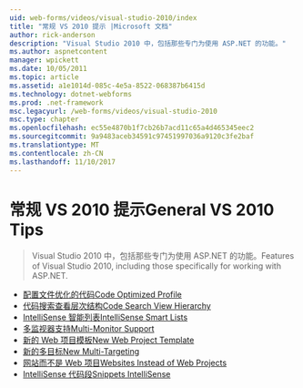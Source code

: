 ```yaml
---
uid: web-forms/videos/visual-studio-2010/index
title: "常规 VS 2010 提示 |Microsoft 文档"
author: rick-anderson
description: "Visual Studio 2010 中，包括那些专门为使用 ASP.NET 的功能。"
ms.author: aspnetcontent
manager: wpickett
ms.date: 10/05/2011
ms.topic: article
ms.assetid: a1e1014d-085c-4e5a-8522-068387b6415d
ms.technology: dotnet-webforms
ms.prod: .net-framework
msc.legacyurl: /web-forms/videos/visual-studio-2010
msc.type: chapter
ms.openlocfilehash: ec55e4870b1f7cb26b7acd11c65a4d465345eec2
ms.sourcegitcommit: 9a9483aceb34591c97451997036a9120c3fe2baf
ms.translationtype: MT
ms.contentlocale: zh-CN
ms.lasthandoff: 11/10/2017
---
```

<a name="general-vs-2010-tips"></a><span data-ttu-id="0b41f-103">常规 VS 2010 提示</span><span class="sxs-lookup"><span data-stu-id="0b41f-103">General VS 2010 Tips</span></span>
====================
> <span data-ttu-id="0b41f-104">Visual Studio 2010 中，包括那些专门为使用 ASP.NET 的功能。</span><span class="sxs-lookup"><span data-stu-id="0b41f-104">Features of Visual Studio 2010, including those specifically for working with ASP.NET.</span></span>


- [<span data-ttu-id="0b41f-105">配置文件优化的代码</span><span class="sxs-lookup"><span data-stu-id="0b41f-105">Code Optimized Profile</span></span>](visual-studio-2010-quick-hit-code-optimized-profile.md)
- [<span data-ttu-id="0b41f-106">代码搜索查看层次结构</span><span class="sxs-lookup"><span data-stu-id="0b41f-106">Code Search View Hierarchy</span></span>](visual-studio-2010-quick-hit-code-search-view-hierarchy.md)
- [<span data-ttu-id="0b41f-107">IntelliSense 智能列表</span><span class="sxs-lookup"><span data-stu-id="0b41f-107">IntelliSense Smart Lists</span></span>](visual-studio-2010-quick-hit-intellisense-smart-lists.md)
- [<span data-ttu-id="0b41f-108">多监视器支持</span><span class="sxs-lookup"><span data-stu-id="0b41f-108">Multi-Monitor Support</span></span>](visual-studio-2010-quick-hit-multi-monitor-support.md)
- [<span data-ttu-id="0b41f-109">新的 Web 项目模板</span><span class="sxs-lookup"><span data-stu-id="0b41f-109">New Web Project Template</span></span>](visual-studio-2010-quick-hit-new-web-project-template.md)
- [<span data-ttu-id="0b41f-110">新的多目标</span><span class="sxs-lookup"><span data-stu-id="0b41f-110">New Multi-Targeting</span></span>](visual-studio-2010-quick-hit-new-multi-targeting.md)
- [<span data-ttu-id="0b41f-111">网站而不是 Web 项目</span><span class="sxs-lookup"><span data-stu-id="0b41f-111">Websites Instead of Web Projects</span></span>](visual-studio-2010-quick-hit-websites-instead-of-web-projects.md)
- [<span data-ttu-id="0b41f-112">IntelliSense 代码段</span><span class="sxs-lookup"><span data-stu-id="0b41f-112">Snippets IntelliSense</span></span>](visual-studio-2010-quick-hit-snippets-intellisense.md)
